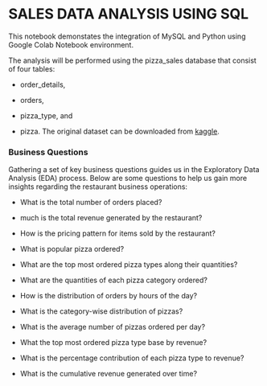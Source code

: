 # **SALES DATA ANALYSIS USING SQL**
This notebook demonstates the integration of MySQL and Python using Google Colab Notebook environment.

The analysis will be performed using the pizza_sales database that consist of four tables:

* order_details,

* orders,

* pizza_type, and
* pizza.
The original dataset can be downloaded from [kaggle](https://www.kaggle.com/datasets/ylenialongo/pizza-sales).

### **Business Questions**
Gathering a set of key business questions guides us in the Exploratory Data Analysis (EDA) process. Below are some questions to help us gain more insights regarding the restaurant business operations:

* What is the total number of orders placed?

*  much is the total revenue generated by the restaurant?

* How is the pricing pattern for items sold by the restaurant?

* What is popular pizza ordered?

* What are the top most ordered pizza types along their quantities?

* What are the quantities of each pizza category ordered?

* How is the distribution of orders by hours of the day?

* What is the category-wise distribution of pizzas?

* What is the average number of pizzas ordered per day?

* What the top most ordered pizza type base by revenue?

* What is the percentage contribution of each pizza type to revenue?

* What is the cumulative revenue generated over time?
